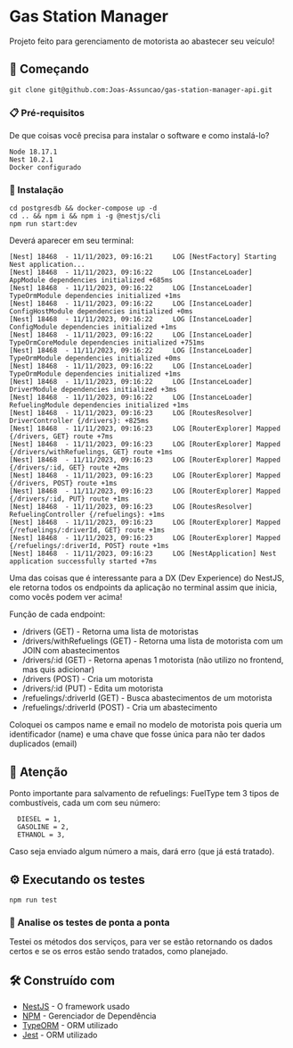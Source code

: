 # Gas Station Manager

Projeto feito para gerenciamento de motorista ao abastecer seu veículo!

## 🚀 Começando

`git clone git@github.com:Joas-Assuncao/gas-station-manager-api.git`

### 📋 Pré-requisitos

De que coisas você precisa para instalar o software e como instalá-lo?

```
Node 18.17.1
Nest 10.2.1
Docker configurado
```

### 🔧 Instalação

```
cd postgresdb && docker-compose up -d
cd .. && npm i && npm i -g @nestjs/cli
npm run start:dev
```

Deverá aparecer em seu terminal:

```
[Nest] 18468  - 11/11/2023, 09:16:21     LOG [NestFactory] Starting Nest application...
[Nest] 18468  - 11/11/2023, 09:16:22     LOG [InstanceLoader] AppModule dependencies initialized +685ms
[Nest] 18468  - 11/11/2023, 09:16:22     LOG [InstanceLoader] TypeOrmModule dependencies initialized +1ms
[Nest] 18468  - 11/11/2023, 09:16:22     LOG [InstanceLoader] ConfigHostModule dependencies initialized +0ms
[Nest] 18468  - 11/11/2023, 09:16:22     LOG [InstanceLoader] ConfigModule dependencies initialized +1ms
[Nest] 18468  - 11/11/2023, 09:16:22     LOG [InstanceLoader] TypeOrmCoreModule dependencies initialized +751ms
[Nest] 18468  - 11/11/2023, 09:16:22     LOG [InstanceLoader] TypeOrmModule dependencies initialized +0ms
[Nest] 18468  - 11/11/2023, 09:16:22     LOG [InstanceLoader] TypeOrmModule dependencies initialized +1ms
[Nest] 18468  - 11/11/2023, 09:16:22     LOG [InstanceLoader] DriverModule dependencies initialized +3ms
[Nest] 18468  - 11/11/2023, 09:16:22     LOG [InstanceLoader] RefuelingModule dependencies initialized +1ms
[Nest] 18468  - 11/11/2023, 09:16:23     LOG [RoutesResolver] DriverController {/drivers}: +825ms
[Nest] 18468  - 11/11/2023, 09:16:23     LOG [RouterExplorer] Mapped {/drivers, GET} route +7ms
[Nest] 18468  - 11/11/2023, 09:16:23     LOG [RouterExplorer] Mapped {/drivers/withRefuelings, GET} route +1ms
[Nest] 18468  - 11/11/2023, 09:16:23     LOG [RouterExplorer] Mapped {/drivers/:id, GET} route +2ms
[Nest] 18468  - 11/11/2023, 09:16:23     LOG [RouterExplorer] Mapped {/drivers, POST} route +1ms
[Nest] 18468  - 11/11/2023, 09:16:23     LOG [RouterExplorer] Mapped {/drivers/:id, PUT} route +1ms
[Nest] 18468  - 11/11/2023, 09:16:23     LOG [RoutesResolver] RefuelingController {/refuelings}: +1ms
[Nest] 18468  - 11/11/2023, 09:16:23     LOG [RouterExplorer] Mapped {/refuelings/:driverId, GET} route +1ms
[Nest] 18468  - 11/11/2023, 09:16:23     LOG [RouterExplorer] Mapped {/refuelings/:driverId, POST} route +1ms
[Nest] 18468  - 11/11/2023, 09:16:23     LOG [NestApplication] Nest application successfully started +7ms
```

Uma das coisas que é interessante para a DX (Dev Experience) do NestJS, ele retorna todos os endpoints da aplicação no terminal assim que inicia, como vocês podem ver acima!

Função de cada endpoint:

- /drivers (GET) - Retorna uma lista de motoristas
- /drivers/withRefuelings (GET) - Retorna uma lista de motorista com um JOIN com abastecimentos
- /drivers/:id (GET) - Retorna apenas 1 motorista (não utilizo no frontend, mas quis adicionar)
- /drivers (POST) - Cria um motorista
- /drivers/:id (PUT) - Edita um motorista
- /refuelings/:driverId (GET) - Busca abastecimentos de um motorista
- /refuelings/:driverId (POST) - Cria um abastecimento

Coloquei os campos name e email no modelo de motorista pois queria um identificador (name) e uma chave que fosse única para não ter dados duplicados (email)

## 🚨 Atenção

Ponto importante para salvamento de refuelings: FuelType tem 3 tipos de combustíveis, cada um com seu número:

```
  DIESEL = 1,
  GASOLINE = 2,
  ETHANOL = 3,
```

Caso seja enviado algum número a mais, dará erro (que já está tratado).

## ⚙️ Executando os testes

`npm run test`

### 🔩 Analise os testes de ponta a ponta

Testei os métodos dos serviços, para ver se estão retornando os dados certos e se os erros estão sendo tratados, como planejado.

## 🛠️ Construído com

- [NestJS](https://docs.nestjs.com/) - O framework usado
- [NPM](https://www.npmjs.com/) - Gerenciador de Dependência
- [TypeORM](https://typeorm.io/) - ORM utilizado
- [Jest](https://jestjs.io/) - ORM utilizado
